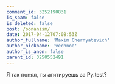 ```yaml
---
comment_id: 3252190831
is_spam: false
is_deleted: false
post: /oonanism/
date: 2017-04-12T07:08:53Z
author_fullname: 'Maxim Chernyatevich'
author_nickname: 'vechnoe'
author_is_anon: false
parent_id: 3250552491
---
```


<p>Я так понял, ты агитируешь за Py.test?</p>
